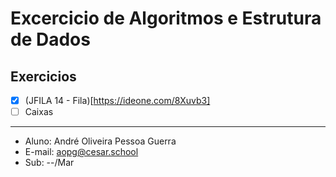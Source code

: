 # Excercicio de Algoritmos e Estrutura de Dados
## Exercicios
- [X] (JFILA 14 - Fila)[https://ideone.com/8Xuvb3]
- [ ] Caixas
****
* Aluno: André Oliveira Pessoa Guerra
* E-mail: aopg@cesar.school
* Sub: --/Mar

